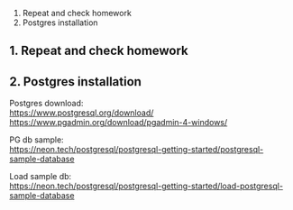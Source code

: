 1. Repeat and check homework
2. Postgres installation

## 1. Repeat and check homework


## 2. Postgres installation

Postgres download:  
https://www.postgresql.org/download/  
https://www.pgadmin.org/download/pgadmin-4-windows/

PG db sample:  
https://neon.tech/postgresql/postgresql-getting-started/postgresql-sample-database  

Load sample db:  
https://neon.tech/postgresql/postgresql-getting-started/load-postgresql-sample-database  

